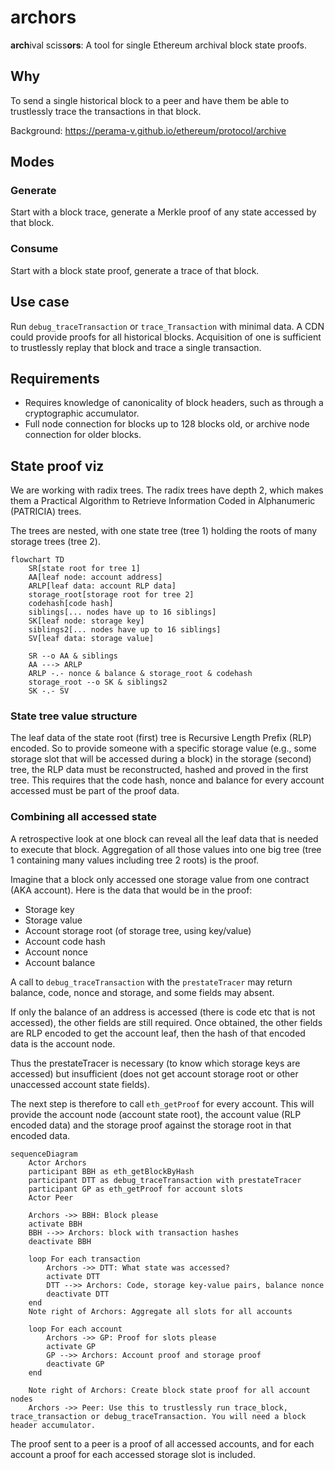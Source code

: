 # archors

**arch**ival sciss**ors**: A tool for single Ethereum archival block state proofs.

## Why

To send a single historical block to a peer and have
them be able to trustlessly trace the transactions in that block.

Background: https://perama-v.github.io/ethereum/protocol/archive

## Modes

### Generate

Start with a block trace, generate a Merkle proof of any state accessed by that block.

### Consume

Start with a block state proof, generate a trace of that block.

## Use case

Run `debug_traceTransaction` or `trace_Transaction` with minimal data. A CDN could provide
proofs for all historical blocks. Acquisition of one is sufficient to trustlessly replay
that block and trace a single transaction.

## Requirements

- Requires knowledge of canonicality of block headers, such as through a cryptographic accumulator.
- Full node connection for blocks up to 128 blocks old, or archive node connection for older blocks.

## State proof viz

We are working with radix trees. The radix trees have depth 2, which makes them
a Practical Algorithm to Retrieve Information Coded in Alphanumeric (PATRICIA) trees.

The trees are nested, with one state tree (tree 1) holding the roots of many storage trees (tree 2).


```mermaid
flowchart TD
    SR[state root for tree 1]
    AA[leaf node: account address]
    ARLP[leaf data: account RLP data]
    storage_root[storage root for tree 2]
    codehash[code hash]
    siblings[... nodes have up to 16 siblings]
    SK[leaf node: storage key]
    siblings2[... nodes have up to 16 siblings]
    SV[leaf data: storage value]

    SR --o AA & siblings
    AA ---> ARLP
    ARLP -.- nonce & balance & storage_root & codehash
    storage_root --o SK & siblings2
    SK -.- SV
```
### State tree value structure
The leaf data of the state root (first) tree is Recursive Length Prefix (RLP) encoded.
So to provide someone with a specific storage value (e.g., some storage slot that will be
accessed during a block) in the storage (second) tree, the RLP data must be reconstructed, hashed and proved in the first
tree. This requires that the code hash, nonce and balance for every account accessed must be
part of the proof data.

### Combining all accessed state

A retrospective look at one block can reveal all the leaf data that is needed to execute that block.
Aggregation of all those values into one big tree (tree 1 containing many values including
tree 2 roots) is the proof.

Imagine that a block only accessed one storage value from one contract (AKA account).
Here is the data that would be in the proof:
- Storage key
- Storage value
- Account storage root (of storage tree, using key/value)
- Account code hash
- Account nonce
- Account balance

A call to `debug_traceTransaction` with the `prestateTracer` may return
balance, code, nonce and storage, and some fields may absent.

If only the balance of an address is accessed (there is code etc that is not
accessed), the other fields are still required. Once obtained, the other fields are RLP encoded
to get the account leaf, then the hash of that encoded data is the account node.

Thus the prestateTracer is necessary (to know which storage keys are accessed) but
insufficient (does not get account storage root or other unaccessed account state fields).

The next step is therefore to call `eth_getProof` for every account. This will
provide the account node (account state root), the account value (RLP encoded data)
and the storage proof against the storage root in that encoded data.

```mermaid
sequenceDiagram
    Actor Archors
    participant BBH as eth_getBlockByHash
    participant DTT as debug_traceTransaction with prestateTracer
    participant GP as eth_getProof for account slots
    Actor Peer

    Archors ->> BBH: Block please
    activate BBH
    BBH -->> Archors: block with transaction hashes
    deactivate BBH

    loop For each transaction
        Archors ->> DTT: What state was accessed?
        activate DTT
        DTT -->> Archors: Code, storage key-value pairs, balance nonce
        deactivate DTT
    end
    Note right of Archors: Aggregate all slots for all accounts

    loop For each account
        Archors ->> GP: Proof for slots please
        activate GP
        GP -->> Archors: Account proof and storage proof
        deactivate GP
    end

    Note right of Archors: Create block state proof for all account nodes
    Archors ->> Peer: Use this to trustlessly run trace_block, trace_transaction or debug_traceTransaction. You will need a block header accumulator.
```
The proof sent to a peer is a proof of all accessed accounts, and for each account
a proof for each accessed storage slot is included.